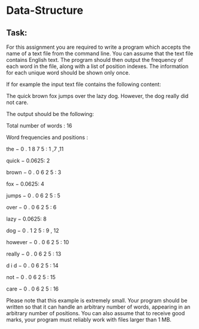 # Data-Structure
## Task:

For this assignment you are required to write a program which accepts the name of a text file
from the command line. You can assume that the text file contains English text. The program
should then output the frequency of each word in the file, along with a list of position indexes.
The information for each unique word should be shown only once.

If for example the input text file contains the following content:

The quick brown fox jumps over the lazy dog. However, the dog really did not care.

The output should be the following:

Total number of words : 16

Word frequencies and positions :

the − 0 . 1 8 7 5 : 1 ,7 ,11

quick − 0.0625: 2

brown − 0 . 0 6 2 5 : 3

fox − 0.0625: 4

jumps − 0 . 0 6 2 5 : 5

over − 0 . 0 6 2 5 : 6

lazy − 0.0625: 8

dog − 0 . 1 2 5 : 9 , 12

however − 0 . 0 6 2 5 : 10

really − 0 . 0 6 2 5 : 13

d i d − 0 . 0 6 2 5 : 14

not − 0 . 0 6 2 5 : 15

care − 0 . 0 6 2 5 : 16


Please note that this example is extremely small. Your program should be written so that it can
handle an arbitrary number of words, appearing in an arbitrary number of positions. You can also
assume that to receive good marks, your program must reliably work with files larger than 1 MB.
